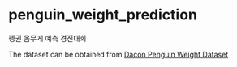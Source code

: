 # penguin_weight_prediction
펭귄 몸무게 예측 경진대회

The dataset can be obtained from [Dacon Penguin Weight Dataset](https://dacon.io/competitions/official/235862/data)
